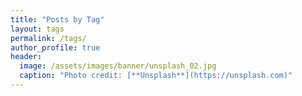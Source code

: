 ```yaml
---
title: "Posts by Tag"
layout: tags
permalink: /tags/
author_profile: true
header:
  image: /assets/images/banner/unsplash_02.jpg
  caption: "Photo credit: [**Unsplash**](https://unsplash.com)"
---
```

